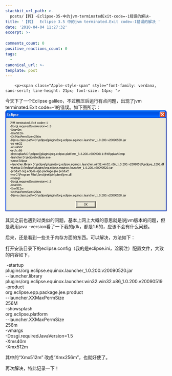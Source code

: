 ```yaml
---
stackbit_url_path: >-
  posts/【转】-Eclipse-35-中的jvm-terminatedExit-code=-1错误的解决-
title: '【转】  Eclipse 3.5 中的jvm terminated.Exit code=-1错误的解决 '
date: '2010-04-04 11:27:32'
excerpt: >-
  
comments_count: 0
positive_reactions_count: 0
tags: 
  - 
canonical_url: >-
template: post
---
```


        <p><span class="Apple-style-span" style="font-family: verdana, sans-serif; line-height: 21px; font-size: 14px; ">
</span></p><p style="padding-top: 0px; padding-right: 0px; padding-bottom: 0px; padding-left: 0px; margin-top: 1em; margin-right: 0px; margin-bottom: 0.5em; margin-left: 0px; ">今天下了一个Eclipse galileo，不过解压后运行有点问题，出现了jvm terminated.Exit code=-1的错误。如下图所示：<img src="https://raw.githubusercontent.com/Jeff-Tian/blogengine.net/master/Source/BlogEngine/BlogEngine.NET/App_Data/files/image_204.png" alt="" style="border-top-width: 0px; border-right-width: 0px; border-bottom-width: 0px; border-left-width: 0px; border-style: initial; border-color: initial; "></p>
<p style="padding-top: 0px; padding-right: 0px; padding-bottom: 0px; padding-left: 0px; margin-top: 1em; margin-right: 0px; margin-bottom: 0.5em; margin-left: 0px; ">其实之前也遇到过类似的问题，基本上网上大概的意思就是说jvm版本的问题，但是我用java -version看了一下我的jdk，都是1.6的，应该不会有什么问题。</p>
<p style="padding-top: 0px; padding-right: 0px; padding-bottom: 0px; padding-left: 0px; margin-top: 1em; margin-right: 0px; margin-bottom: 0.5em; margin-left: 0px; ">后来，还是看到一些关于内存方面的东西。可以解决，方法如下：</p>
<p style="padding-top: 0px; padding-right: 0px; padding-bottom: 0px; padding-left: 0px; margin-top: 1em; margin-right: 0px; margin-bottom: 0.5em; margin-left: 0px; ">打开安装目录下的eclipse.config（我的是eclipse.ini，涂鸦注）配置文件，大致的内容如下，</p>
<p style="padding-top: 0px; padding-right: 0px; padding-bottom: 0px; padding-left: 0px; margin-top: 1em; margin-right: 0px; margin-bottom: 0.5em; margin-left: 0px; ">&nbsp;-startup<br>
plugins/org.eclipse.equinox.launcher_1.0.200.v20090520.jar<br>
--launcher.library<br>
plugins/org.eclipse.equinox.launcher.win32.win32.x86_1.0.200.v20090519<br>
-product<br>
org.eclipse.epp.package.jee.product<br>
--launcher.XXMaxPermSize<br>
256M<br>
-showsplash<br>
org.eclipse.platform<br>
--launcher.XXMaxPermSize<br>
256m<br>
-vmargs<br>
-Dosgi.requiredJavaVersion=1.5<br>
-Xms40m<br>
-Xmx512m</p>
<p style="padding-top: 0px; padding-right: 0px; padding-bottom: 0px; padding-left: 0px; margin-top: 1em; margin-right: 0px; margin-bottom: 0.5em; margin-left: 0px; ">其中的“Xmx512m”&nbsp;改成“Xmx256m”，也就好使了。</p>
<p style="padding-top: 0px; padding-right: 0px; padding-bottom: 0px; padding-left: 0px; margin-top: 1em; margin-right: 0px; margin-bottom: 0.5em; margin-left: 0px; ">再次解决，特此记录一下！</p>
<div>&nbsp;</div>
<p></p>
      